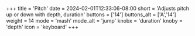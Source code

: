 +++
title = 'Pitch'
date = 2024-02-01T12:33:06-08:00
short = 'Adjusts pitch up or down with depth, duration'
buttons = ['14']
buttons_alt = ['A','14']
weight = 14
mode = 'mash'
mode_alt = 'jump'
knobx = 'duration'
knoby = 'depth'
icon = 'keyboard'
+++


